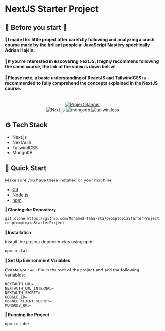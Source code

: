 # NextJS Starter Project
## 🌱 Before you start 🌱
#### 🔹I made this little project after carefully following and analyzing a crash course made by the briliant people at JavaScript Mastery specifically Adrian Hajdin. 
#### 🔹If you're interested in discovering NextJS, I highly recommend following the same course, the link of the video is down below!
#### 🔹Please note, a basic understanding of ReactJS and TailwindCSS is recommended to fully comprehend the concepts explained in the NextJS course.

<div align="center">
  <br />
    <a href="https://youtu.be/wm5gMKuwSYk?feature=shared" target="_blank">
      <img src="https://github.com/adrianhajdin/project_next_14_ai_prompt_sharing/assets/151519281/40a6e6fe-7f97-45bc-8113-bb5732fdcdb7" alt="Project Banner">
    </a>
  <br />

  <div>
    <img src="https://img.shields.io/badge/-Next_JS-black?style=for-the-badge&logoColor=white&logo=nextdotjs&color=000" alt="Next.js" />
    <img src="https://img.shields.io/badge/-Mongodb-black?style=for-the-badge&logoColor=white&logo=mongodb&color=47A248" alt="mongodb" />
    <img src="https://img.shields.io/badge/-Tailwind_CSS-black?style=for-the-badge&logoColor=white&logo=tailwindcss&color=06B6D4" alt="tailwindcss" />
  </div>
</div>

## <a name="tech-stack">⚙️ Tech Stack</a>
- Next.js
- NextAuth
- TailwindCSS
- MongoDB

## <a name="quick-start">🚀 Quick Start</a>

Make sure you have these installed on your machine:

- [Git](https://git-scm.com/)
- [Node.js](https://nodejs.org/en)
- [npm](https://www.npmjs.com/)

📍**Cloning the Repository**

```bash
git clone https://github.com/Mohamed-Taha-Sta/promptopiaStarterProject.git
cd promptopiaStarterProject
```

📍**Installation**

Install the project dependencies using npm:

```bash
npm install
```

📍**Set Up Environment Variables**

Create your `env` file in the root of the project and add the following variables:

```env
NEXTAUTH_URL=
NEXTAUTH_URL_INTERNAL=
NEXTAUTH_SECRET=
GOOGLE_ID=
GOOGLE_CLIENT_SECRET=
MONGODB_URI=
```

📍**Running the Project**

```bash
npm run dev
```
